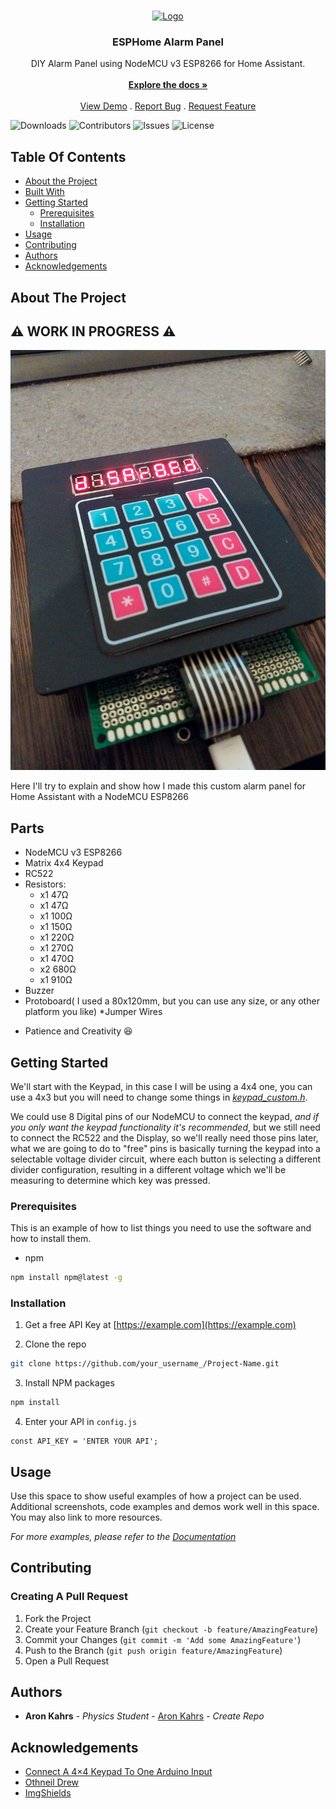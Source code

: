 <br/>
<p align="center">
  <a href="https://github.com/aronkahrs-us/ESPHome-Alarm-Panel-Keypad-Rfid-Display">
    <img src="https://materialdesignicons.com/api/download/B732FAD7-93A7-478E-810F-835069DE6EDB/000000/1/FFFFFF/0/48" alt="Logo" width="80" height="80">
  </a>

  <h3 align="center">ESPHome Alarm Panel</h3>

  <p align="center">
    DIY Alarm Panel using NodeMCU v3 ESP8266 for Home Assistant.
    <br/>
    <br/>
    <a href="https://github.com/aronkahrs-us/ESPHome-Alarm-Panel-Keypad-Rfid-Display"><strong>Explore the docs »</strong></a>
    <br/>
    <br/>
    <a href="https://github.com/aronkahrs-us/ESPHome-Alarm-Panel-Keypad-Rfid-Display">View Demo</a>
    .
    <a href="https://github.com/aronkahrs-us/ESPHome-Alarm-Panel-Keypad-Rfid-Display/issues">Report Bug</a>
    .
    <a href="https://github.com/aronkahrs-us/ESPHome-Alarm-Panel-Keypad-Rfid-Display/issues">Request Feature</a>
  </p>
</p>

![Downloads](https://img.shields.io/github/downloads/aronkahrs-us/ESPHome-Alarm-Panel-Keypad-Rfid-Display/total) ![Contributors](https://img.shields.io/github/contributors/aronkahrs-us/ESPHome-Alarm-Panel-Keypad-Rfid-Display?color=dark-green) ![Issues](https://img.shields.io/github/issues/aronkahrs-us/ESPHome-Alarm-Panel-Keypad-Rfid-Display) ![License](https://img.shields.io/github/license/aronkahrs-us/ESPHome-Alarm-Panel-Keypad-Rfid-Display) 

## Table Of Contents

* [About the Project](#about-the-project)
* [Built With](#built-with)
* [Getting Started](#getting-started)
  * [Prerequisites](#prerequisites)
  * [Installation](#installation)
* [Usage](#usage)
* [Contributing](#contributing)
* [Authors](#authors)
* [Acknowledgements](#acknowledgements)

## About The Project
## ⚠️ WORK IN PROGRESS ⚠️
![Screen Shot](main.jpg)


Here I'll try to explain and show how I made this custom alarm panel for Home Assistant with a NodeMCU ESP8266

## Parts

* NodeMCU v3 ESP8266
* Matrix 4x4 Keypad
* RC522
* Resistors:
  * x1 47Ω
  * x1 47Ω
  * x1 100Ω
  * x1 150Ω
  * x1 220Ω
  * x1 270Ω
  * x1 470Ω
  * x2  680Ω
  * x1 910Ω
* Buzzer
* Protoboard( I used a 80x120mm, but you can use any size, or any other platform you like)
*Jumper Wires
- Patience and Creativity 😆

## Getting Started

We'll start with the Keypad, in this case I will be using a 4x4 one, you can use a 4x3 but you will need to change some things in [_keypad_custom.h_](https://github.com/aronkahrs-us/ESPHome-Alarm-Panel-Keypad-Rfid-Display/blob/main/ESPHome/keypad_custom.h).

We could use 8 Digital pins of our NodeMCU to connect the keypad, _and if you only want the keypad functionality it's recommended_, but we still need to connect the RC522 and the Display, so we'll really need those pins later, what we are going to do to "free" pins is basically turning the keypad into a selectable voltage divider circuit, where each button is selecting a different divider configuration, resulting in a different voltage which we'll be measuring to determine which key was pressed.



### Prerequisites

This is an example of how to list things you need to use the software and how to install them.

* npm

```sh
npm install npm@latest -g
```

### Installation

1. Get a free API Key at [https://example.com](https://example.com)

2. Clone the repo

```sh
git clone https://github.com/your_username_/Project-Name.git
```

3. Install NPM packages

```sh
npm install
```

4. Enter your API in `config.js`

```JS
const API_KEY = 'ENTER YOUR API';
```

## Usage

Use this space to show useful examples of how a project can be used. Additional screenshots, code examples and demos work well in this space. You may also link to more resources.

_For more examples, please refer to the [Documentation](https://example.com)_

## Contributing



### Creating A Pull Request

1. Fork the Project
2. Create your Feature Branch (`git checkout -b feature/AmazingFeature`)
3. Commit your Changes (`git commit -m 'Add some AmazingFeature'`)
4. Push to the Branch (`git push origin feature/AmazingFeature`)
5. Open a Pull Request

## Authors

* **Aron Kahrs** - *Physics Student* - [Aron Kahrs](https://github.com/aronkahrs-us) - *Create Repo*

## Acknowledgements

* [Connect A 4×4 Keypad To One Arduino Input](https://www.the-diy-life.com/connect-a-4x4-keypad-to-one-arduino-input/)
* [Othneil Drew](https://github.com/othneildrew/Best-README-Template)
* [ImgShields](https://shields.io/)
